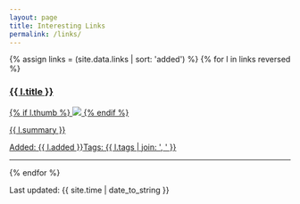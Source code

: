```yaml
---
layout: page
title: Interesting Links
permalink: /links/
---
```


{% assign links = (site.data.links | sort: 'added') %}
{% for l in links reversed %}
<a href="{{ l.url }}"><h3>{{ l.title }}</h3>
{% if l.thumb %}
<img  class="right" src="{{ site.baseurl }}/images/{{ l.thumb }}"></img>
{% endif %}
<p>{{ l.summary }}</p>
<p class="h6">Added: {{ l.added }}<span class="right">Tags: {{ l.tags | join: ', ' }}</span></p>
</a>
<hr class="clearfix">
{% endfor %}

Last updated: {{ site.time | date_to_string }}

<!--
{% for l in site.data.links %}
<div class="md-col-6 mb2">
  <a class="overflow-hidden bg-white border rounded" href="{{ l.url }}">
    <div class="p1 white bg-blue">
      <h4 class="p1">{{ l.title }}</h4>
      <span class="right inline-block px1 white bg-gray rounded">{{ l.tags }}</span>
    </div>
    <div class="p1 clearfix">
      <p class="left m0">{{ l.summary }}</p>
    </div>
  </a>
</div>
{% endfor %}

<hr>
-->

